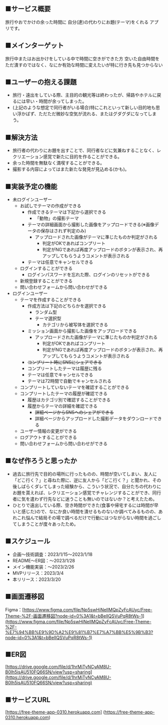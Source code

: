 ## ■サービス概要

旅行やおでかけの余った時間に
自分(達)の代わりにお題(テーマ)をくれる
アプリです。

## ■メインターゲット

旅行中またはお出かけをしている中で時間に空きができた方
空いた自由時間をただ潰すのではなく、なにか有効な時間に変えたいが特に行き先も見つからない

## ■ユーザーの抱える課題

- 旅行・遠出をしている際、主目的の観光等は終わったが、帰路やホテルに戻るには早い・時間が余ってしまった。
- (上記のような想定で同行者がいる場合)特にこれといって新しい目的地も思い浮かばず、ただただ微妙な空気が流れる、またはグダグダになってしまう。

## ■解決方法

- 旅行者の代わりにお題を出すことで、同行者などに気兼ねすることなく、レクリエーション感覚で新たに目的を作ることができる。
- 余った時間を無駄なく満喫することができる。
- 撮影する内容によってはまた新たな発見が見込める(かも)。

## ■実装予定の機能

- 未ログインユーザー
  - お試しでテーマの作成ができる
    - 作成できるテーマは下記から選択できる
      - 「動物」の撮影テーマ
    - テーマの詳細画面から撮影した画像をアップロードできる(※画像データの保存はされず判定のみ)
      - アップロードされた画像がテーマに準じたものか判定がされる
        - 判定がOKであればコンプリート
        - 判定がNGであれば再度アップロードのボタンが表示され、再アップしてもらうようコメントが表示される
    - テーマは任意でキャンセルできる
  - ログインすることができる
    - ログインパスワードを忘れた際、ログインのリセットができる
  - 新規登録することができる
  - 問い合わせフォームから問い合わせができる
- ログインユーザー
  - テーマを作成することができる
    - 作成方法は下記のどちらかを選択できる
      - ランダム型
      - テーマ選択型
        - カテゴリから被写体を選択できる
    - ミッション画面から撮影した画像をアップロードできる
      - アップロードされた画像がテーマに準じたものか判定がされる
        - 判定がOKであればコンプリート
        - 判定がNGであれば再度アップロードのボタンが表示され、再アップしてもらうようコメントが表示される
    - ~~コンプリート時にSNSにシェアできる~~
    - コンプリートしたテーマは履歴に残る
    - テーマは任意でキャンセルできる
    - テーマは72時間で自動でキャンセルされる
  - コンプリートしていないテーマを確認することができる
  - コンプリートしたテーマの履歴が確認できる
    - 履歴はカテゴリ別で確認することができる
    - 履歴からテーマの詳細を確認できる
      - ~~詳細ページからSNSへのシェアができる~~
      - 詳細ページからアップロードした撮影データをダウンロードできる
  - ユーザー情報の変更ができる
  - ログアウトすることができる
  - 問い合わせフォームから問い合わせができる

## ■なぜ作ろうと思ったか

- 過去に旅行先で目的の場所に行ったものの、時間が空いてしまい、友人に「どこ行く？」と尋ねた際に、逆に友人から「どこ行く？」と聞かれ、その後しばらくダレてしまった経験から、こういう状況で、自分たちの代わりにお題を貰えれば、レクリエーション感覚でチャレンジすることができ、同行者に気を遣わず行先などに迷うことも無いのではないか？と考えたため。
- ひとりで遠出している際、空き時間ができた(食事や帰宅するには時間が早いと感じた)ので、なにか良い時間を潰せるものないか調べてみるものの、あれこれ悩んで結局その場で調べるだけで行動にはつながらない時間を過ごしてしまうことが度々あったため。

## ■スケジュール

- 企画〜技術調査：2023/1/15〜2023/1/18
- README〜ER図：〜2023/1/28
- メイン機能実装：〜2023/2/26
- MVPリリース：2023/3/4
- 本リリース：2023/3/20

## ■画面遷移図

Figma：[https://www.figma.com/file/Np5swHiNeIlMQpZyFcAUyc/Free-Theme-%2F-画面遷移図?node-id=0%3A1&t=bBelIQSVuPqR8tWs-1](https://www.figma.com/file/Np5swHiNeIlMQpZyFcAUyc/Free-Theme-%2F-%E7%94%BB%E9%9D%A2%E9%81%B7%E7%A7%BB%E5%9B%B3?node-id=0%3A1&t=bBelIQSVuPqR8tWs-1)

## ■ER図

[https://drive.google.com/file/d/1hrMiTyNCyAM8U-B0lh5isAU510FQ66SN/view?usp=sharing](https://drive.google.com/file/d/1hrMiTyNCyAM8U-B0lh5isAU510FQ66SN/view?usp=sharing)

## ■サービスURL
[https://free-theme-app-0310.herokuapp.com]
(https://free-theme-app-0310.herokuapp.com)